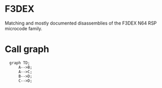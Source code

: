 # F3DEX
Matching and mostly documented disassemblies of the F3DEX N64 RSP microcode family.

# Call graph
```mermaid
  graph TD;
      A-->B;
      A-->C;
      B-->D;
      C-->D;
```